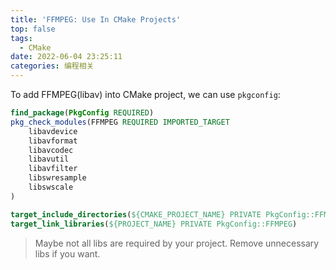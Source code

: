 ```yaml
---
title: 'FFMPEG: Use In CMake Projects'
top: false
tags:
  - CMake
date: 2022-06-04 23:25:11
categories: 编程相关
---
```


To add FFMPEG(libav) into CMake project, we can use `pkgconfig`:

```cmake
find_package(PkgConfig REQUIRED)
pkg_check_modules(FFMPEG REQUIRED IMPORTED_TARGET
    libavdevice
    libavformat
    libavcodec
    libavutil
    libavfilter
    libswresample
    libswscale
)

target_include_directories(${CMAKE_PROJECT_NAME} PRIVATE PkgConfig::FFMPEG)
target_link_libraries(${PROJECT_NAME} PRIVATE PkgConfig::FFMPEG)
```

> Maybe not all libs are required by your project. Remove unnecessary libs if you want.
